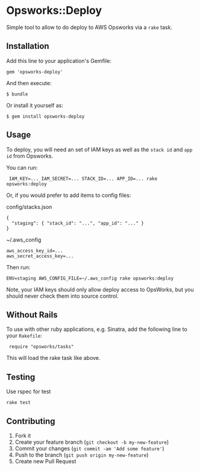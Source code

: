 # Opsworks::Deploy

Simple tool to allow to do deploy to AWS Opsworks via a `rake` task.

## Installation

Add this line to your application's Gemfile:

    gem 'opsworks-deploy'

And then execute:

    $ bundle

Or install it yourself as:

    $ gem install opsworks-deploy

## Usage

To deploy, you will need an set of IAM keys as well as the `stack id` and `app id` from Opsworks.

You can run:

     IAM_KEY=... IAM_SECRET=... STACK_ID=... APP_ID=... rake opsworks:deploy

Or, if you would prefer to add items to config files:

config/stacks.json

    {
      "staging": { "stack_id": "...", "app_id": "..." }
    }

~/.aws_config

    aws_access_key_id=...
    aws_secret_access_key=...

Then run:

    ENV=staging AWS_CONFIG_FILE=~/.aws_config rake opsworks:deploy

Note, your IAM keys should only allow deploy access to OpsWorks, but you should never check them into source control.

## Without Rails

To use with other ruby applications, e.g. Sinatra, add the following line to your `Rakefile`:

     require "opsworks/tasks"

This will load the rake task like above.

## Testing

Use rspec for test

    rake test


## Contributing

1. Fork it
2. Create your feature branch (`git checkout -b my-new-feature`)
3. Commit your changes (`git commit -am 'Add some feature'`)
4. Push to the branch (`git push origin my-new-feature`)
5. Create new Pull Request
